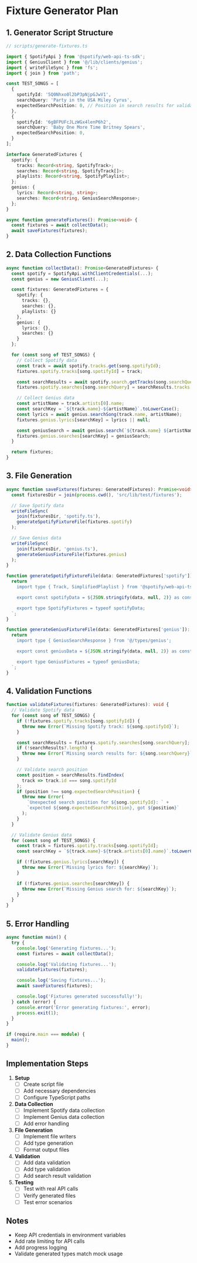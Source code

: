 # Fixture Generator Plan

## 1. Generator Script Structure

```typescript
// scripts/generate-fixtures.ts

import { SpotifyApi } from '@spotify/web-api-ts-sdk';
import { GeniusClient } from '@/lib/clients/genius';
import { writeFileSync } from 'fs';
import { join } from 'path';

const TEST_SONGS = [
  {
    spotifyId: '5Q0Nhxo0l2bP3pNjpGJwV1',
    searchQuery: 'Party in the USA Miley Cyrus',
    expectedSearchPosition: 0, // Position in search results for validation
  },
  {
    spotifyId: '6gBFPUFcJLzWGx4lenP6h2',
    searchQuery: 'Baby One More Time Britney Spears',
    expectedSearchPosition: 0,
  }
];

interface GeneratedFixtures {
  spotify: {
    tracks: Record<string, SpotifyTrack>;
    searches: Record<string, SpotifyTrack[]>;
    playlists: Record<string, SpotifyPlaylist>;
  };
  genius: {
    lyrics: Record<string, string>;
    searches: Record<string, GeniusSearchResponse>;
  };
}

async function generateFixtures(): Promise<void> {
  const fixtures = await collectData();
  await saveFixtures(fixtures);
}
```

## 2. Data Collection Functions

```typescript
async function collectData(): Promise<GeneratedFixtures> {
  const spotify = SpotifyApi.withClientCredentials(...);
  const genius = new GeniusClient(...);

  const fixtures: GeneratedFixtures = {
    spotify: {
      tracks: {},
      searches: {},
      playlists: {}
    },
    genius: {
      lyrics: {},
      searches: {}
    }
  };

  for (const song of TEST_SONGS) {
    // Collect Spotify data
    const track = await spotify.tracks.get(song.spotifyId);
    fixtures.spotify.tracks[song.spotifyId] = track;

    const searchResults = await spotify.search.getTracks(song.searchQuery);
    fixtures.spotify.searches[song.searchQuery] = searchResults.tracks.items;

    // Collect Genius data
    const artistName = track.artists[0].name;
    const searchKey = `${track.name}-${artistName}`.toLowerCase();
    const lyrics = await genius.searchSong(track.name, artistName);
    fixtures.genius.lyrics[searchKey] = lyrics || null;

    const geniusSearch = await genius.search(`${track.name} ${artistName}`);
    fixtures.genius.searches[searchKey] = geniusSearch;
  }

  return fixtures;
}
```

## 3. File Generation

```typescript
async function saveFixtures(fixtures: GeneratedFixtures): Promise<void> {
  const fixturesDir = join(process.cwd(), 'src/lib/test/fixtures');

  // Save Spotify data
  writeFileSync(
    join(fixturesDir, 'spotify.ts'),
    generateSpotifyFixtureFile(fixtures.spotify)
  );

  // Save Genius data
  writeFileSync(
    join(fixturesDir, 'genius.ts'),
    generateGeniusFixtureFile(fixtures.genius)
  );
}

function generateSpotifyFixtureFile(data: GeneratedFixtures['spotify']): string {
  return `
    import type { Track, SimplifiedPlaylist } from '@spotify/web-api-ts-sdk';

    export const spotifyData = ${JSON.stringify(data, null, 2)} as const;

    export type SpotifyFixtures = typeof spotifyData;
  `;
}

function generateGeniusFixtureFile(data: GeneratedFixtures['genius']): string {
  return `
    import type { GeniusSearchResponse } from '@/types/genius';

    export const geniusData = ${JSON.stringify(data, null, 2)} as const;

    export type GeniusFixtures = typeof geniusData;
  `;
}
```

## 4. Validation Functions

```typescript
function validateFixtures(fixtures: GeneratedFixtures): void {
  // Validate Spotify data
  for (const song of TEST_SONGS) {
    if (!fixtures.spotify.tracks[song.spotifyId]) {
      throw new Error(`Missing Spotify track: ${song.spotifyId}`);
    }

    const searchResults = fixtures.spotify.searches[song.searchQuery];
    if (!searchResults?.length) {
      throw new Error(`Missing search results for: ${song.searchQuery}`);
    }

    // Validate search position
    const position = searchResults.findIndex(
      track => track.id === song.spotifyId
    );
    if (position !== song.expectedSearchPosition) {
      throw new Error(
        `Unexpected search position for ${song.spotifyId}: ` +
        `expected ${song.expectedSearchPosition}, got ${position}`
      );
    }
  }

  // Validate Genius data
  for (const song of TEST_SONGS) {
    const track = fixtures.spotify.tracks[song.spotifyId];
    const searchKey = `${track.name}-${track.artists[0].name}`.toLowerCase();

    if (!fixtures.genius.lyrics[searchKey]) {
      throw new Error(`Missing lyrics for: ${searchKey}`);
    }

    if (!fixtures.genius.searches[searchKey]) {
      throw new Error(`Missing Genius search for: ${searchKey}`);
    }
  }
}
```

## 5. Error Handling

```typescript
async function main() {
  try {
    console.log('Generating fixtures...');
    const fixtures = await collectData();

    console.log('Validating fixtures...');
    validateFixtures(fixtures);

    console.log('Saving fixtures...');
    await saveFixtures(fixtures);

    console.log('Fixtures generated successfully!');
  } catch (error) {
    console.error('Error generating fixtures:', error);
    process.exit(1);
  }
}

if (require.main === module) {
  main();
}
```

## Implementation Steps

1. **Setup**
   - [ ] Create script file
   - [ ] Add necessary dependencies
   - [ ] Configure TypeScript paths

2. **Data Collection**
   - [ ] Implement Spotify data collection
   - [ ] Implement Genius data collection
   - [ ] Add error handling

3. **File Generation**
   - [ ] Implement file writers
   - [ ] Add type generation
   - [ ] Format output files

4. **Validation**
   - [ ] Add data validation
   - [ ] Add type validation
   - [ ] Add search result validation

5. **Testing**
   - [ ] Test with real API calls
   - [ ] Verify generated files
   - [ ] Test error scenarios

## Notes
- Keep API credentials in environment variables
- Add rate limiting for API calls
- Add progress logging
- Validate generated types match mock usage 